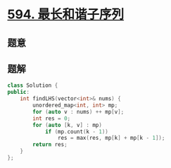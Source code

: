 #  [594. 最长和谐子序列](https://leetcode-cn.com/problems/longest-harmonious-subsequence/)

## 题意



## 题解



```c++
class Solution {
public:
    int findLHS(vector<int>& nums) {
        unordered_map<int, int> mp;
        for (auto v : nums) ++ mp[v];
        int res = 0;
        for (auto [k, v] : mp)
            if (mp.count(k - 1))
                res = max(res, mp[k] + mp[k - 1]);
        return res;
    }
};
```



```python3

```

